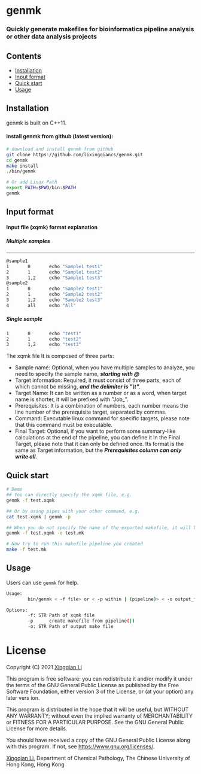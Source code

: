 # genmk
### Quickly generate makefiles  for bioinformatics pipeline analysis or other data analysis projects



## Contents

- [Installation](#Installation)
- [Input format](#Input-format)
- [Quick start](#Quick-start)
- [Usage](#Usage)

## Installation
genmk is built on C++11.

#### install genmk from github (latest version):
```bash
# download and install genmk from github
git clone https://github.com/lixingqiancs/genmk.git
cd genmk
make install
./bin/genmk

# Or add Linux Path
export PATH=$PWD/bin:$PATH 
genmk
```



## Input format

#### Input file (xqmk) format explanation
##### Multiple samples
---
```bash
@sample1
1       0       echo "Sample1 test1"
2       1       echo "Sample1 test2"
3       1,2     echo "Sample1 test3"
@sample2
1       0       echo "Sample2 test1"
2       1       echo "Sample2 test2"
3       1,2     echo "Sample2 test3"
4       all     echo "All"
```
##### Single sample
```bash
1       0       echo "test1"
2       1       echo "test2"
3       1,2     echo "test3"
```
The xqmk file It is composed of three parts:
-	Sample name: Optional, when you have multiple samples to analyze, you need to specify the sample name, ***starting with @***
-	Target information: Required, it must consist of three parts, each of which cannot be missing, ***and the delimiter is "\t"***.
  -	Target Name: It can be written as a number or as a word, when target name is shorter, it will be prefixed with "Job_".
  -	Prerequisites: It is a combination of numbers, each number means the line number of the prerequisite target, separated by commas.
  -	Command: Executable linux command for specific targets, please note that this command must be executable.
-	Final Target: Optional, if you want to perform some summary-like calculations at the end of the pipeline, you can define it in the Final Target, please note that it can only be defined once. Its format is the same as Target information, but the ***Prerequisites column can only write all***.



## Quick start

```bash
# Demo
## You can directly specify the xqmk file, e.g.
genmk -f test.xqmk

## Or by using pipes with your other command, e.g.
cat test.xqmk | genmk -p

## When you do not specify the name of the exported makefile, it will be exported as "makefile" by default. You can use the -o option to specify the name of the exported makefile, e.g.
genmk -f test.xqmk -o test.mk

# Now try to run this makefile pipeline you created
make -f test.mk
```



## Usage

Users can use `genmk` for help.

```bash
Usage: 
        bin/genmk < -f file> or < -p within | (pipeline)> < -o output_file>

Options:
        -f: STR Path of xqmk file
        -p      create makefile from pipeline(|)
        -o: STR Path of output make file
```



License
=======

Copyright (C) 2021 [Xingqian Li](mailto:lixingqiancs@gmail.com)

This program is free software: you can redistribute it and/or modify it under the terms of the GNU General Public License as published by the Free Software Foundation, either version 3 of the License, or (at your option) any later vers
ion.

This program is distributed in the hope that it will be useful, but WITHOUT ANY WARRANTY; without even the implied warranty of MERCHANTABILITY or FITNESS FOR A PARTICULAR PURPOSE. See the GNU General Public License for more details.

You should have received a copy of the GNU General Public License along with this program. If not, see <https://www.gnu.org/licenses/>.

[Xingqian Li](mailto:lixingqiancs@gmail.com), Department of Chemical Pathology, The Chinese University of Hong Kong, Hong Kong
